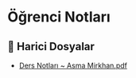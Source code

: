 # Öğrenci Notları


<!--Index-->

## 🔗 Harici Dosyalar

- [Ders Notları ~ Asma Mirkhan.pdf](./Ders%20Notlar%C4%B1%20~%20Asma%20Mirkhan.pdf)


<!--Index-->


